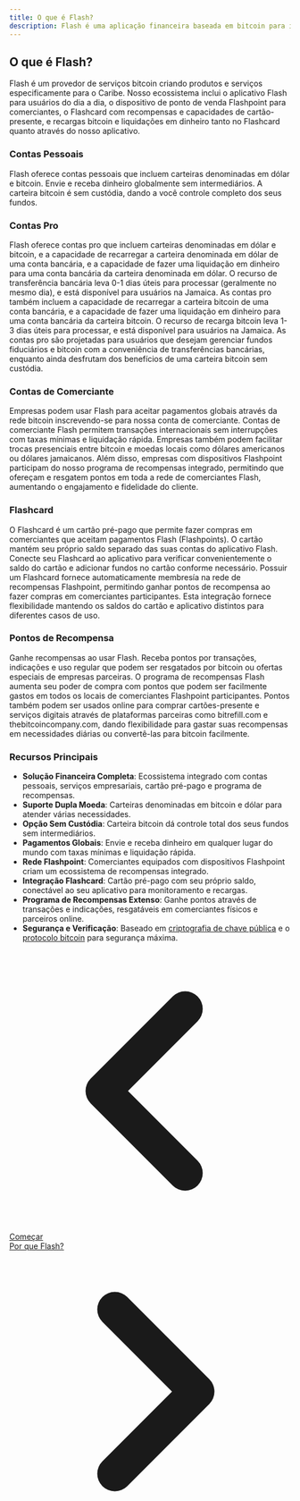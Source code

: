 ```yaml
---
title: O que é Flash?
description: Flash é uma aplicação financeira baseada em bitcoin para indivíduos e empresas no Caribe e globalmente.
---
```


## O que é Flash?

Flash é um provedor de serviços bitcoin criando produtos e serviços especificamente para o Caribe. Nosso ecossistema inclui o aplicativo Flash para usuários do dia a dia, o dispositivo de ponto de venda Flashpoint para comerciantes, o Flashcard com recompensas e capacidades de cartão-presente, e recargas bitcoin e liquidações em dinheiro tanto no Flashcard quanto através do nosso aplicativo.

### Contas Pessoais

Flash oferece contas pessoais que incluem carteiras denominadas em dólar e bitcoin. Envie e receba dinheiro globalmente sem intermediários. A carteira bitcoin é sem custódia, dando a você controle completo dos seus fundos.

### Contas Pro

Flash oferece contas pro que incluem carteiras denominadas em dólar e bitcoin, e a capacidade de recarregar a carteira denominada em dólar de uma conta bancária, e a capacidade de fazer uma liquidação em dinheiro para uma conta bancária da carteira denominada em dólar. O recurso de transferência bancária leva 0-1 dias úteis para processar (geralmente no mesmo dia), e está disponível para usuários na Jamaica. As contas pro também incluem a capacidade de recarregar a carteira bitcoin de uma conta bancária, e a capacidade de fazer uma liquidação em dinheiro para uma conta bancária da carteira bitcoin. O recurso de recarga bitcoin leva 1-3 dias úteis para processar, e está disponível para usuários na Jamaica. As contas pro são projetadas para usuários que desejam gerenciar fundos fiduciários e bitcoin com a conveniência de transferências bancárias, enquanto ainda desfrutam dos benefícios de uma carteira bitcoin sem custódia.

### Contas de Comerciante

Empresas podem usar Flash para aceitar pagamentos globais através da rede bitcoin inscrevendo-se para nossa conta de comerciante. Contas de comerciante Flash permitem transações internacionais sem interrupções com taxas mínimas e liquidação rápida. Empresas também podem facilitar trocas presenciais entre bitcoin e moedas locais como dólares americanos ou dólares jamaicanos. Além disso, empresas com dispositivos Flashpoint participam do nosso programa de recompensas integrado, permitindo que ofereçam e resgatem pontos em toda a rede de comerciantes Flash, aumentando o engajamento e fidelidade do cliente.

### Flashcard

O Flashcard é um cartão pré-pago que permite fazer compras em comerciantes que aceitam pagamentos Flash (Flashpoints). O cartão mantém seu próprio saldo separado das suas contas do aplicativo Flash. Conecte seu Flashcard ao aplicativo para verificar convenientemente o saldo do cartão e adicionar fundos no cartão conforme necessário. Possuir um Flashcard fornece automaticamente membresía na rede de recompensas Flashpoint, permitindo ganhar pontos de recompensa ao fazer compras em comerciantes participantes. Esta integração fornece flexibilidade mantendo os saldos do cartão e aplicativo distintos para diferentes casos de uso.

### Pontos de Recompensa

Ganhe recompensas ao usar Flash. Receba pontos por transações, indicações e uso regular que podem ser resgatados por bitcoin ou ofertas especiais de empresas parceiras. O programa de recompensas Flash aumenta seu poder de compra com pontos que podem ser facilmente gastos em todos os locais de comerciantes Flashpoint participantes. Pontos também podem ser usados online para comprar cartões-presente e serviços digitais através de plataformas parceiras como bitrefill.com e thebitcoincompany.com, dando flexibilidade para gastar suas recompensas em necessidades diárias ou convertê-las para bitcoin facilmente.

### Recursos Principais

- **Solução Financeira Completa**: Ecossistema integrado com contas pessoais, serviços empresariais, cartão pré-pago e programa de recompensas.
- **Suporte Dupla Moeda**: Carteiras denominadas em bitcoin e dólar para atender várias necessidades.
- **Opção Sem Custódia**: Carteira bitcoin dá controle total dos seus fundos sem intermediários.
- **Pagamentos Globais**: Envie e receba dinheiro em qualquer lugar do mundo com taxas mínimas e liquidação rápida.
- **Rede Flashpoint**: Comerciantes equipados com dispositivos Flashpoint criam um ecossistema de recompensas integrado.
- **Integração Flashcard**: Cartão pré-pago com seu próprio saldo, conectável ao seu aplicativo para monitoramento e recargas.
- **Programa de Recompensas Extenso**: Ganhe pontos através de transações e indicações, resgatáveis em comerciantes físicos e parceiros online.
- **Segurança e Verificação**: Baseado em [criptografia de chave pública](https://en.wikipedia.org/wiki/Public-key_cryptography) e o [protocolo bitcoin](https://en.wikipedia.org/wiki/Bitcoin_protocol) para segurança máxima.

<!-- Navigation links -->
<div class="flex justify-between items-center mt-8 pt-4 border-t border-zinc-200 dark:border-zinc-700">
  <div class="w-1/3 text-left">
    <a href="get-started" class="inline-flex items-center bg-purple-600 hover:bg-purple-700 text-white rounded-md transition-colors px-4 py-2 text-sm font-medium shadow-sm hover:shadow-md">
      <svg xmlns="http://www.w3.org/2000/svg" class="h-6 w-6 mr-2" fill="none" viewBox="0 0 24 24" stroke="currentColor">
        <path stroke-linecap="round" stroke-linejoin="round" stroke-width="3" d="M15 19l-7-7 7-7" />
      </svg>
      Começar
    </a>
  </div>
  <div class="w-1/3 text-center">
    <!-- Optional center content -->
  </div>
  <div class="w-1/3 text-right">
    <a href="why-flash" class="inline-flex items-center bg-purple-600 hover:bg-purple-700 text-white rounded-md transition-colors px-4 py-2 text-sm font-medium shadow-sm hover:shadow-md">
      Por que Flash?
      <svg xmlns="http://www.w3.org/2000/svg" class="h-6 w-6 ml-2" fill="none" viewBox="0 0 24 24" stroke="currentColor">
        <path stroke-linecap="round" stroke-linejoin="round" stroke-width="3" d="M9 5l7 7-7 7" />
      </svg>
    </a>
  </div>
</div>
